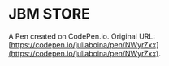 # JBM STORE

A Pen created on CodePen.io. Original URL: [https://codepen.io/juliaboina/pen/NWyrZxx](https://codepen.io/juliaboina/pen/NWyrZxx).

